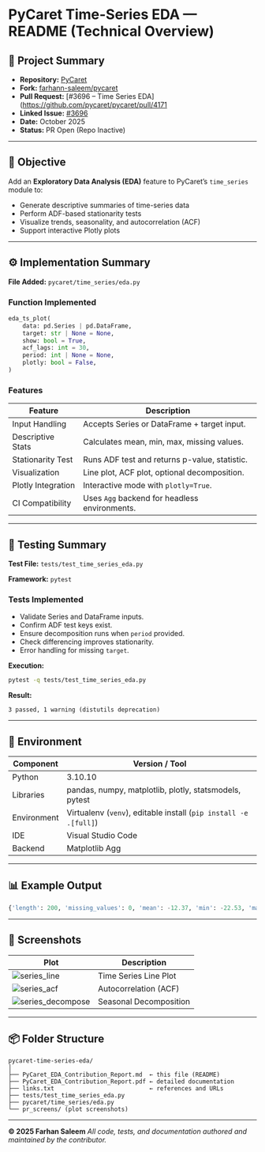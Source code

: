 # PyCaret Time-Series EDA — README (Technical Overview)

## 📍 Project Summary

* **Repository:** [PyCaret](https://github.com/pycaret/pycaret)
* **Fork:** [farhann-saleem/pycaret](https://github.com/farhann-saleem/pycaret)
* **Pull Request:** [#3696 – Time Series EDA](https://github.com/pycaret/pycaret/pull/4171
* **Linked Issue:** [#3696](https://github.com/pycaret/pycaret/issues/3696)
* **Date:** October 2025
* **Status:** PR Open (Repo Inactive)

---

## 🧠 Objective

Add an **Exploratory Data Analysis (EDA)** feature to PyCaret’s `time_series` module to:

* Generate descriptive summaries of time-series data
* Perform ADF-based stationarity tests
* Visualize trends, seasonality, and autocorrelation (ACF)
* Support interactive Plotly plots

---

## ⚙️ Implementation Summary

**File Added:** `pycaret/time_series/eda.py`

### Function Implemented

```python
eda_ts_plot(
    data: pd.Series | pd.DataFrame,
    target: str | None = None,
    show: bool = True,
    acf_lags: int = 30,
    period: int | None = None,
    plotly: bool = False,
)
```

### Features

| Feature            | Description                                   |
| ------------------ | --------------------------------------------- |
| Input Handling     | Accepts Series or DataFrame + target input.   |
| Descriptive Stats  | Calculates mean, min, max, missing values.    |
| Stationarity Test  | Runs ADF test and returns p-value, statistic. |
| Visualization      | Line plot, ACF plot, optional decomposition.  |
| Plotly Integration | Interactive mode with `plotly=True`.          |
| CI Compatibility   | Uses `Agg` backend for headless environments. |

---

## 🧪 Testing Summary

**Test File:** `tests/test_time_series_eda.py`

**Framework:** `pytest`

### Tests Implemented

* Validate Series and DataFrame inputs.
* Confirm ADF test keys exist.
* Ensure decomposition runs when `period` provided.
* Check differencing improves stationarity.
* Error handling for missing `target`.

**Execution:**

```bash
pytest -q tests/test_time_series_eda.py
```

**Result:**

```
3 passed, 1 warning (distutils deprecation)
```

---

## 🧱 Environment

| Component   | Version / Tool                                                   |
| ----------- | ---------------------------------------------------------------- |
| Python      | 3.10.10                                                          |
| Libraries   | pandas, numpy, matplotlib, plotly, statsmodels, pytest           |
| Environment | Virtualenv (`venv`), editable install (`pip install -e .[full]`) |
| IDE         | Visual Studio Code                                               |
| Backend     | Matplotlib Agg                                                   |

---

## 📊 Example Output

```python
{'length': 200, 'missing_values': 0, 'mean': -12.37, 'min': -22.53, 'max': 1.79, 'adf_pvalue': 0.2198, 'adf_stationary': False}
```

---

## 🧩 Screenshots

| Plot                                                                                                  | Description            |
| ----------------------------------------------------------------------------------------------------- | ---------------------- |
| ![series\_line](https://github.com/user-attachments/assets/e1cbab39-1ad9-41b0-8814-0775ee57ac74)      | Time Series Line Plot  |
| ![series\_acf](https://github.com/user-attachments/assets/2b5433ae-5657-4333-a850-85a4c4ec4daf)       | Autocorrelation (ACF)  |
| ![series\_decompose](https://github.com/user-attachments/assets/ccf96b4d-ef31-42fc-b18c-bad33d15f02f) | Seasonal Decomposition |

---

## 📦 Folder Structure

```
pycaret-time-series-eda/
│
├── PyCaret_EDA_Contribution_Report.md  ← this file (README)
├── PyCaret_EDA_Contribution_Report.pdf ← detailed documentation
├── links.txt                           ← references and URLs
├── tests/test_time_series_eda.py
├── pycaret/time_series/eda.py
└── pr_screens/ (plot screenshots)
```

---

**© 2025 Farhan Saleem**
*All code, tests, and documentation authored and maintained by the contributor.*
